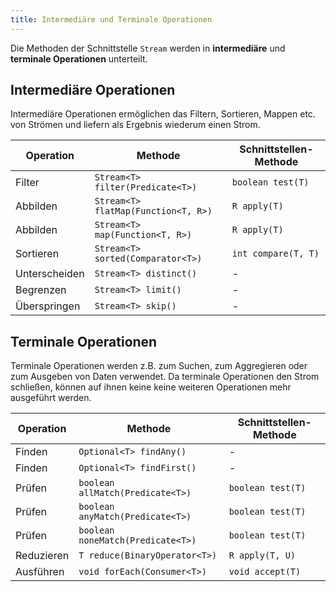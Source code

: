 ```yaml
---
title: Intermediäre und Terminale Operationen
---
```


Die Methoden der Schnittstelle `Stream` werden in **intermediäre** und **terminale Operationen** unterteilt.

## Intermediäre Operationen
Intermediäre Operationen ermöglichen das Filtern, Sortieren, Mappen etc. von Strömen und liefern als Ergebnis wiederum einen Strom.

| Operation     | Methode                             | Schnittstellen-Methode |
| ------------- | ----------------------------------- | ---------------------- |
| Filter        | `Stream<T> filter(Predicate<T>)`    | `boolean test(T)`      |
| Abbilden      | `Stream<T> flatMap(Function<T, R>)` | `R apply(T)`           |
| Abbilden      | `Stream<T> map(Function<T, R>)`     | `R apply(T)`           |
| Sortieren     | `Stream<T> sorted(Comparator<T>)`   | `int compare(T, T)`    |
| Unterscheiden | `Stream<T> distinct()`              | -                      |
| Begrenzen     | `Stream<T> limit()`                 | -                      |
| Überspringen  | `Stream<T> skip()`                  | -                      |

## Terminale Operationen
Terminale Operationen werden z.B. zum Suchen, zum Aggregieren oder zum Ausgeben von Daten verwendet. Da terminale Operationen den Strom schließen, können auf ihnen keine keine weiteren Operationen mehr ausgeführt werden.

| Operation  | Methode                           | Schnittstellen-Methode |
| -----------| --------------------------------- | ---------------------- |
| Finden     | `Optional<T> findAny()`          | -                      |
| Finden     | `Optional<T> findFirst()`         | -                      |
| Prüfen     | `boolean allMatch(Predicate<T>)`  | `boolean test(T)`      |
| Prüfen     | `boolean anyMatch(Predicate<T>)`  | `boolean test(T)`      |
| Prüfen     | `boolean noneMatch(Predicate<T>)` | `boolean test(T)`      |
| Reduzieren | `T reduce(BinaryOperator<T>)`     | `R apply(T, U)`        |
| Ausführen  | `void forEach(Consumer<T>)`       | `void accept(T)`       |
